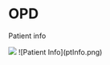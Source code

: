 # OPD

Patient info

<img src="https://github.com/zokemoke/training-sakon/blob/main/ht.png" width="128"/>
![Patient Info](ptInfo.png)
